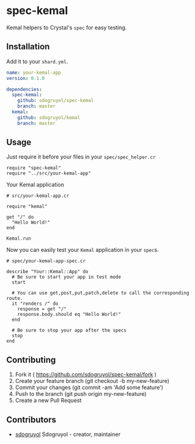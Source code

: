 # spec-kemal

Kemal helpers to Crystal's `spec` for easy testing.

## Installation

Add it to your `shard.yml`.

```yaml
name: your-kemal-app
version: 0.1.0

dependencies:
  spec-kemal:
    github: sdogruyol/spec-kemal
    branch: master
  kemal:
    github: sdogruyol/kemal
    branch: master
```

## Usage

Just require it before your files in your `spec/spec_helper.cr`

```crystal
require "spec-kemal"
require "../src/your-kemal-app"
```

Your Kemal application

```crystal
# src/your-kemal-app.cr

require "kemal"

get "/" do
  "Hello World!"
end

Kemal.run
```

Now you can easily test your `Kemal` application in your `spec`s.

```crystal
# spec/your-kemal-app-spec.cr

describe "Your::Kemal::App" do
  # Be sure to start your app in test mode
  start
  
  # You can use get,post,put,patch,delete to call the corresponding route.
  it "renders /" do
    response = get "/"
    response.body.should eq "Hello World!"
  end

  # Be sure to stop your app after the specs
  stop
end
```

## Contributing

1. Fork it ( https://github.com/sdogruyol/spec-kemal/fork )
2. Create your feature branch (git checkout -b my-new-feature)
3. Commit your changes (git commit -am 'Add some feature')
4. Push to the branch (git push origin my-new-feature)
5. Create a new Pull Request

## Contributors

- [sdogruyol](https://github.com/sdogruyol) Sdogruyol - creator, maintainer
